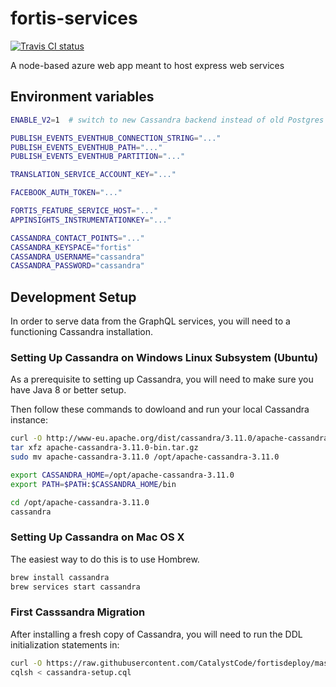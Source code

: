 # fortis-services

[![Travis CI status](https://api.travis-ci.org/CatalystCode/project-fortis-services.svg?branch=master)](https://travis-ci.org/CatalystCode/project-fortis-services)

A node-based azure web app meant to host express web services

## Environment variables

```sh
ENABLE_V2=1  # switch to new Cassandra backend instead of old Postgres backend

PUBLISH_EVENTS_EVENTHUB_CONNECTION_STRING="..."
PUBLISH_EVENTS_EVENTHUB_PATH="..."
PUBLISH_EVENTS_EVENTHUB_PARTITION="..."

TRANSLATION_SERVICE_ACCOUNT_KEY="..."

FACEBOOK_AUTH_TOKEN="..."

FORTIS_FEATURE_SERVICE_HOST="..."
APPINSIGHTS_INSTRUMENTATIONKEY="..."

CASSANDRA_CONTACT_POINTS="..."
CASSANDRA_KEYSPACE="fortis"
CASSANDRA_USERNAME="cassandra"
CASSANDRA_PASSWORD="cassandra"
```

## Development Setup

In order to serve data from the GraphQL services, you will need to a functioning Cassandra installation.

### Setting Up Cassandra on Windows Linux Subsystem (Ubuntu)

As a prerequisite to setting up Cassandra, you will need to make sure you have Java 8 or better setup.

Then follow these commands to dowloand and run your local Cassandra instance:

```sh
curl -O http://www-eu.apache.org/dist/cassandra/3.11.0/apache-cassandra-3.11.0-bin.tar.gz
tar xfz apache-cassandra-3.11.0-bin.tar.gz
sudo mv apache-cassandra-3.11.0 /opt/apache-cassandra-3.11.0

export CASSANDRA_HOME=/opt/apache-cassandra-3.11.0
export PATH=$PATH:$CASSANDRA_HOME/bin

cd /opt/apache-cassandra-3.11.0
cassandra
```

### Setting Up Cassandra on Mac OS X

The easiest way to do this is to use Hombrew.

```sh
brew install cassandra
brew services start cassandra
```

### First Casssandra Migration

After installing a fresh copy of Cassandra, you will need to run the DDL initialization statements in:

```sh
curl -O https://raw.githubusercontent.com/CatalystCode/fortisdeploy/master/ops/storage-ddls/cassandra-setup.cql
cqlsh < cassandra-setup.cql
```
